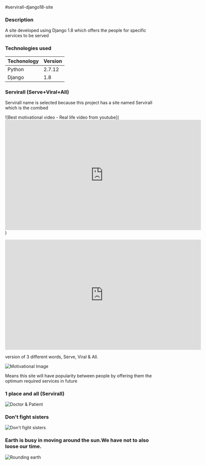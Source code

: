 #servirall-django18-site
### Description
A site developed using Django 1.8 which offers the people for specific services to be served

### Technologies used
Techonology	| Version
----------- | -------
Python | 2.7.12
Django | 1.8

### Servirall (Serve+Viral+All)
Servirall name is selected because this project has a site named Servirall which is the comibed 

![Best motivational video - Real life video from youtube](<iframe width="640" height="360" src="https://www.youtube.com/embed/6FkG-Bh9J9c" frameborder="0" allowfullscreen></iframe>) 

<iframe width="640" height="360" src="https://www.youtube.com/embed/6FkG-Bh9J9c" frameborder="0" allowfullscreen></iframe>

version of 3 different words, Serve, Viral & All. 

![Motivational Image](http://travelforall.es/wp-content/uploads/2016/02/ab0444fc-9900-4964-b04e-c4e569883fb5.jpg)

Means this site will have popularity between people by offering them the optimum required services in future

### 1 place and all (Servirall)
![Doctor & Patient](http://pad1.whstatic.com/images/thumb/c/cb/Help-Students-with-Traumatic-Brain-Injuries-Step-11.jpg/aid4876224-728px-Help-Students-with-Traumatic-Brain-Injuries-Step-11.jpg)

### Don't fight sisters
![Don't fight sisters](http://i194.photobucket.com/albums/z42/ReKiba/Ouran%20Host%20Club/Hikaru%20and%20Kaoru/Hitachiin_Twins_by_AshiAshi.jpg) 

### Earth is busy in moving around the sun.We have not to also loose our time.
![Rounding earth](https://media.giphy.com/media/iMMfCfD9TLuCY/giphy.gif) 



